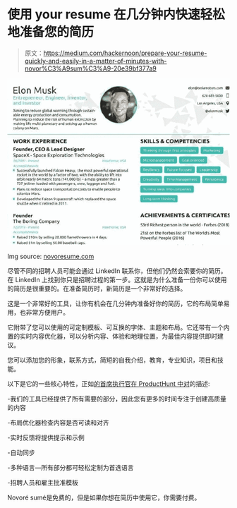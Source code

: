 # 使用 your resume 在几分钟内快速轻松地准备您的简历

> 原文：<https://medium.com/hackernoon/prepare-your-resume-quickly-and-easily-in-a-matter-of-minutes-with-novor%C3%A9sum%C3%A9-20e39bf377a9>

![](img/daf58154ca9007adfb6ac5fe92ff3b02.png)

Img source: [novoresume.com](https://novoresume.com/resume-templates)

尽管不同的招聘人员可能会通过 LinkedIn 联系你，但他们仍然会索要你的简历。在 LinkedIn 上找到你只是招聘过程的第一步。这就是为什么准备一份你可以使用的简历是很重要的。在准备简历时，新简历是一个非常好的选择。

这是一个非常好的工具，让你有机会在几分钟内准备好你的简历，它的布局简单易用，也非常方便用户。

它附带了您可以使用的可定制模板、可互换的字体、主题和布局。它还带有一个内置的实时内容优化器，可以分析内容、体验和地理位置，为最佳内容提供即时建议。

您可以添加您的形象，联系方式，简短的自我介绍，教育，专业知识，项目和技能。

以下是它的一些核心特性，正如[的首席执行官在 ProductHunt 中对](https://www.producthunt.com/posts/novoresume-2)的描述:

-我们的工具已经提供了所有需要的部分，因此您有更多的时间专注于创建高质量的内容

-布局优化器检查内容是否可读和对齐

-实时反馈将提供提示和示例

-自动同步

-多种语言—所有部分都可轻松定制为首选语言

-招聘人员和雇主批准模板

Novoré sumé是免费的，但是如果你想在简历中使用它，你需要付费。